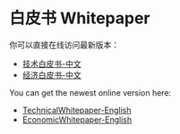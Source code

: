 # 白皮书 Whitepaper
你可以直接在线访问最新版本：
- [技术白皮书-中文](http://oss.sharder.org/cos/sharder-technical-whitepaper-v1.1-cn.pdf)
- [经济白皮书-中文](http://oss.sharder.org/cos/sharder-economic-whitepaper-v1.0.pdf)

You can get the newest online version here:
- [TechnicalWhitepaper-English](http://oss.sharder.org/cos/sharder-technical-whitepaper-v1.1-en.pdf)
- [EconomicWhitepaper-English](http://oss.sharder.org/cos/sharder-economic-whitepaper-v1.0-en.pdf)
